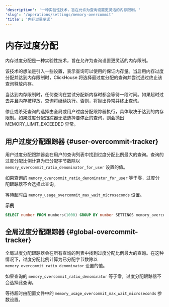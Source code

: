 ```yaml
---
'description': '一种实验性技术，旨在允许为查询设置更灵活的内存限制。'
'slug': '/operations/settings/memory-overcommit'
'title': '内存过量承诺'
---
```



# 内存过度分配

内存过度分配是一种实验性技术，旨在允许为查询设置更灵活的内存限制。

该技术的想法是引入一些设置，表示查询可以使用的保证内存量。当启用内存过度分配并达到内存限制时，ClickHouse 将选择最过度分配的查询并尝试通过终止该查询释放内存。

当达到内存限制时，任何查询在尝试分配新内存时都会等待一段时间。如果超时过去并且内存被释放，查询将继续执行。否则，将抛出异常并终止查询。

停止或杀死查询的选择由全局或用户过度分配跟踪器执行，具体取决于达到的内存限制。如果过度分配跟踪器无法选择要停止的查询，则会抛出 MEMORY_LIMIT_EXCEEDED 异常。

## 用户过度分配跟踪器 {#user-overcommit-tracker}

用户过度分配跟踪器会在用户的查询列表中找到过度分配比例最大的查询。查询的过度分配比例计算为已分配字节数除以 `memory_overcommit_ratio_denominator_for_user` 设置的值。

如果查询的 `memory_overcommit_ratio_denominator_for_user` 等于零，过度分配跟踪器不会选择此查询。

等待超时由 `memory_usage_overcommit_max_wait_microseconds` 设置。

**示例**

```sql
SELECT number FROM numbers(1000) GROUP BY number SETTINGS memory_overcommit_ratio_denominator_for_user=4000, memory_usage_overcommit_max_wait_microseconds=500
```

## 全局过度分配跟踪器 {#global-overcommit-tracker}

全局过度分配跟踪器会在所有查询的列表中找到过度分配比例最大的查询。在这种情况下，过度分配比例计算为已分配字节数除以 `memory_overcommit_ratio_denominator` 设置的值。

如果查询的 `memory_overcommit_ratio_denominator` 等于零，过度分配跟踪器不会选择此查询。

等待超时由配置文件中的 `memory_usage_overcommit_max_wait_microseconds` 参数设置。
